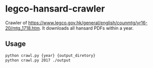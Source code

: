 # legco-hansard-crawler
Crawler of https://www.legco.gov.hk/general/english/counmtg/yr16-20/mtg_1718.htm.
It downloads all hansard PDFs within a year.

## Usage
```bash
python crawl.py {year} {output_diretory}
python crawl.py 2017 ./output
```



